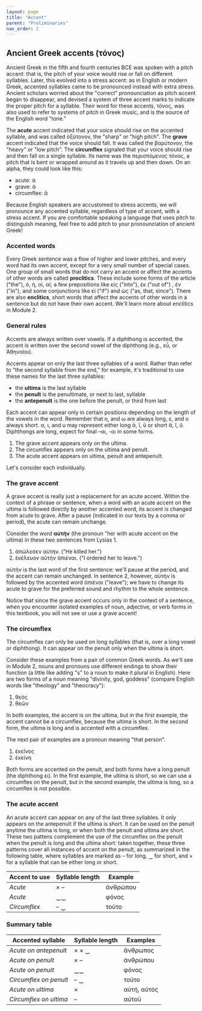 ```yaml
---
layout: page
title: "Accent"
parent: "Preliminaries"
nav_order: 2
---
```


## Ancient Greek accents (τόνος)

Ancient Greek in the fifth and fourth centuries BCE was spoken with a pitch accent: that is, the pitch of your voice would rise or fall on different syllables. Later, this evolved into a stress accent: as in English or modern Greek, accented syllables came to be pronounced instead with extra stress.  Ancient scholars worried about the "correct" pronounciation as pitch accent began to disappear, and devised a system of three accent marks to indicate the proper pitch for a syllable. Their word for these accents, τόνος, was also used to refer to systems of pitch in Greek music, and is the source of the English word "tone."

The **acute** accent indicated that your voice should rise on the accented syllable, and was called ὀξύτονον, the "sharp" or "high pitch".  The **grave** accent indicated that the voice should fall. It was called the βαρύτονον, the "heavy" or "low pitch". The **circumflex** signaled that your voice should rise and then fall on a single syllable. Its name was the περισπόμενος τόνος, a pitch that is bent or wrapped around as it travels up and then down.  On an alpha, they could look like this:

- acute: ά
- grave: ὰ
- circumflex: ᾶ

Because English speakers are accustomed to stress accents, we will pronounce any accented syllable, regardless of type of accent, with a stress accent.  If you are comfortable speaking a language that uses pitch to distinguish meaning, feel free to add pitch to your pronounciation of ancient Greek!
 


### Accented words

Every Greek sentence was a flow of higher and lower pitches, and every word had its own accent, except for a very small number of special cases.  One group of small words that do not carry an accent or affect the accents of other words are called **proclitics**.  These include some forms of the article ("the"), ὁ, ἡ, οἱ, αἱ; a few prepositions like εἰς ("into"), ἐκ ("out of") , ἐν ("in"), and some conjunctions like εἰ ("if") and ὡς  ("as, that, since"). There are also **enclitics**, short words that affect the accents of other words in a sentence but do not have their own accent.  We'll learn more about enclitics in Module 2.


### General rules

Accents are always written over vowels. If a diphthong is accented, the accent is written over the second vowel of the diphthong (e.g., εὖ, or Ἀθηναῖοι). 

Accents appear on only the last three syllables of a word. Rather than refer to "the second syllable from the end," for example, it's traditional to use these names for the last three syllables: 

- 	the **ultima** is the last syllable
-	the **penult** is the penultimate, or next to last, syllable
-	the **antepenult** is the one before the penult, or third from last

Each accent can appear only in certain positions depending on the length of the vowels in the word.  Remember that η, and ω are always long, ε, and ο always short. α, ι, and υ may represent either long ᾱ, ῑ, ῡ or short ᾰ, ῐ, ῠ. Diphthongs are long, expect for final –αι, -οι in some forms. 


1. The grave accent appears only on the ultima.
2. The circumflex appears only on the ultima and penult.
3. The acute accent appears on ultima, penult and antepenult.

Let's consider each individually.


### The grave accent


A grave accent is really just a replacement for an acute accent.  Within the context of a phrase or sentence, when a word with an acute accent on the ultima is followed directly by another accented word, its accent is changed from acute to grave. After a pause (indicated in our texts by a comma or period), the acute can remain unchange.

Consider the word **αὐτήν** (the pronoun "her with acute accent on the ultima) in these two sentences from Lysias 1. 

1. ἀπώλεσεν αὐτήν. ("He killed her.")  
2. ἐκέλευον αὐτὴν ἀπιέναι. ("I ordered her to leave.")

αὐτήν is the last word of the first sentence: we'll pause at the period, and the accent can remain unchanged. In sentence 2, however, αὐτήν is followed by the accented word ἀπιέναι ("leave"); we have to change its acute to grave for the preferred sound and rhythm to the whole sentence.


Notice that since the grave accent occurs only in the context of a sentence, when you encounter isolated examples of  noun, adjective, or verb forms in this textbook, you will not see or use a grave accent!


### The circumflex

The circumflex can only be used on long syllables (that is, over a long vowel or diphthong).  It can appear on the penult only when the ultima is short.  

Consider these examples from a pair of common Greek words. As we'll see in Module 2, nouns and pronouns use different endings to show their function (a little like adding "s" to a noun to make it plural in English). Here are two forms of a noun meaning "divinity, god, goddess" (compare English words like "theology" and "theocracy"):


1. θεός
2. θεῶν

In both examples, the accent is on the ultima, but in the first example, the accent cannot be a circumflex, because the ultima is short. In the second form, the ultima is long and is accented with a circumflex.


The next pair of examples are a pronoun meaning "that person". 

1. ἐκεῖνος
2. ἐκείνη

 Both forms are accented on the penult, and both forms have a long penult (the diphthong ει).  In the first example, the ultima is short, so we can use a circumflex on the penult, but in the second example, the ultima is long, so a circumflex is not possible.


### The acute accent


An acute accent can appear on any of the last three syllables.  It only appears on the antepenult if the ultima is short.  It can be used on the penult anytime the ultima is long, or when both the penult and ultima are short.  These two pattens complement the use of the circumflex on the penult when the penult is long and the ultima short: taken together, these three patterns cover all instances of accent on the penult, as summarized in the following table, where syllables are  marked as –  for long, ‿ for short, and ×  for a syllable that can be either long or short.

| Accent to use | Syllable length | Example |
| ---- | ---- | ---- |
| *Acute* | ×  –  |  ἀνθρώπου |
| *Acute* | ‿‿| φόνος  |
| *Circumflex* |    – ‿  | τοῦτο | 


### Summary table


| Accented syllable | Syllable length | Examples |
| ---- | ---- | ---- |
| *Acute on antepenult* | × × ‿   | ἄνθρωπος |
| *Acute on penult* |  ×  –  |  ἀνθρώπου |
| *Acute on penult* |  ‿‿  | φόνος  |
| *Circumflex on penult* |    – ‿  | τοῦτο | 
| *Acute on ultima* |     ×  | αὐτή, αὐτός   |
| *Circumflex on ultima* |     –  | αὐτοῦ |

